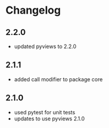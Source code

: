 # Changelog

## 2.2.0

- updated pyviews to 2.2.0

## 2.1.1

- added call modifier to package core

## 2.1.0

- used pytest for unit tests
- updates to use pyviews 2.1.0

